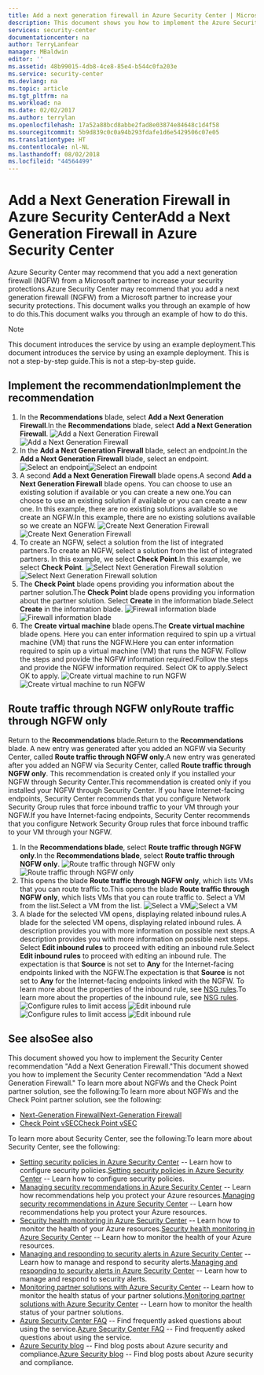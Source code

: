 ```yaml
---
title: Add a next generation firewall in Azure Security Center | Microsoft Docs
description: This document shows you how to implement the Azure Security Center recommendations **Add a Next Generation Firewall** and **Route traffice through NGFW only**.
services: security-center
documentationcenter: na
author: TerryLanfear
manager: MBaldwin
editor: ''
ms.assetid: 48b99015-4db8-4ce8-85e4-b544c0fa203e
ms.service: security-center
ms.devlang: na
ms.topic: article
ms.tgt_pltfrm: na
ms.workload: na
ms.date: 02/02/2017
ms.author: terrylan
ms.openlocfilehash: 17a52a88bcd8abbe2fad8e03874e84648c1d4f58
ms.sourcegitcommit: 5b9d839c0c0a94b293fdafe1d6e5429506c07e05
ms.translationtype: HT
ms.contentlocale: nl-NL
ms.lasthandoff: 08/02/2018
ms.locfileid: "44564499"
---
```

# <a name="add-a-next-generation-firewall-in-azure-security-center"></a><span data-ttu-id="e3453-103">Add a Next Generation Firewall in Azure Security Center</span><span class="sxs-lookup"><span data-stu-id="e3453-103">Add a Next Generation Firewall in Azure Security Center</span></span>
<span data-ttu-id="e3453-104">Azure Security Center may recommend that you add a next generation firewall (NGFW) from a Microsoft partner to increase your security protections.</span><span class="sxs-lookup"><span data-stu-id="e3453-104">Azure Security Center may recommend that you add a next generation firewall (NGFW) from a Microsoft partner to increase your security protections.</span></span> <span data-ttu-id="e3453-105">This document walks you through an example of how to do this.</span><span class="sxs-lookup"><span data-stu-id="e3453-105">This document walks you through an example of how to do this.</span></span>

> [!NOTE]
> <span data-ttu-id="e3453-106">This document introduces the service by using an example deployment.</span><span class="sxs-lookup"><span data-stu-id="e3453-106">This document introduces the service by using an example deployment.</span></span>  <span data-ttu-id="e3453-107">This is not a step-by-step guide.</span><span class="sxs-lookup"><span data-stu-id="e3453-107">This is not a step-by-step guide.</span></span>
>
>

## <a name="implement-the-recommendation"></a><span data-ttu-id="e3453-108">Implement the recommendation</span><span class="sxs-lookup"><span data-stu-id="e3453-108">Implement the recommendation</span></span>
1. <span data-ttu-id="e3453-109">In the **Recommendations** blade, select **Add a Next Generation Firewall**.</span><span class="sxs-lookup"><span data-stu-id="e3453-109">In the **Recommendations** blade, select **Add a Next Generation Firewall**.</span></span>
   <span data-ttu-id="e3453-110">![Add a Next Generation Firewall][1]</span><span class="sxs-lookup"><span data-stu-id="e3453-110">![Add a Next Generation Firewall][1]</span></span>
2. <span data-ttu-id="e3453-111">In the **Add a Next Generation Firewall** blade, select an endpoint.</span><span class="sxs-lookup"><span data-stu-id="e3453-111">In the **Add a Next Generation Firewall** blade, select an endpoint.</span></span>
   <span data-ttu-id="e3453-112">![Select an endpoint][2]</span><span class="sxs-lookup"><span data-stu-id="e3453-112">![Select an endpoint][2]</span></span>
3. <span data-ttu-id="e3453-113">A second **Add a Next Generation Firewall** blade opens.</span><span class="sxs-lookup"><span data-stu-id="e3453-113">A second **Add a Next Generation Firewall** blade opens.</span></span> <span data-ttu-id="e3453-114">You can choose to use an existing solution if available or you can create a new one.</span><span class="sxs-lookup"><span data-stu-id="e3453-114">You can choose to use an existing solution if available or you can create a new one.</span></span> <span data-ttu-id="e3453-115">In this example, there are no existing solutions available so we create an NGFW.</span><span class="sxs-lookup"><span data-stu-id="e3453-115">In this example, there are no existing solutions available so we create an NGFW.</span></span>
   <span data-ttu-id="e3453-116">![Create Next Generation Firewall][3]</span><span class="sxs-lookup"><span data-stu-id="e3453-116">![Create Next Generation Firewall][3]</span></span>
4. <span data-ttu-id="e3453-117">To create an NGFW, select a solution from the list of integrated partners.</span><span class="sxs-lookup"><span data-stu-id="e3453-117">To create an NGFW, select a solution from the list of integrated partners.</span></span> <span data-ttu-id="e3453-118">In this example, we select **Check Point**.</span><span class="sxs-lookup"><span data-stu-id="e3453-118">In this example, we select **Check Point**.</span></span>
   <span data-ttu-id="e3453-119">![Select Next Generation Firewall solution][4]</span><span class="sxs-lookup"><span data-stu-id="e3453-119">![Select Next Generation Firewall solution][4]</span></span>
5. <span data-ttu-id="e3453-120">The **Check Point** blade opens providing you information about the partner solution.</span><span class="sxs-lookup"><span data-stu-id="e3453-120">The **Check Point** blade opens providing you information about the partner solution.</span></span> <span data-ttu-id="e3453-121">Select **Create** in the information blade.</span><span class="sxs-lookup"><span data-stu-id="e3453-121">Select **Create** in the information blade.</span></span>
   <span data-ttu-id="e3453-122">![Firewall information blade][5]</span><span class="sxs-lookup"><span data-stu-id="e3453-122">![Firewall information blade][5]</span></span>
6. <span data-ttu-id="e3453-123">The **Create virtual machine** blade opens.</span><span class="sxs-lookup"><span data-stu-id="e3453-123">The **Create virtual machine** blade opens.</span></span> <span data-ttu-id="e3453-124">Here you can enter information required to spin up a virtual machine (VM) that runs the NGFW.</span><span class="sxs-lookup"><span data-stu-id="e3453-124">Here you can enter information required to spin up a virtual machine (VM) that runs the NGFW.</span></span> <span data-ttu-id="e3453-125">Follow the steps and provide the NGFW information required.</span><span class="sxs-lookup"><span data-stu-id="e3453-125">Follow the steps and provide the NGFW information required.</span></span> <span data-ttu-id="e3453-126">Select OK to apply.</span><span class="sxs-lookup"><span data-stu-id="e3453-126">Select OK to apply.</span></span>
   <span data-ttu-id="e3453-127">![Create virtual machine to run NGFW][6]</span><span class="sxs-lookup"><span data-stu-id="e3453-127">![Create virtual machine to run NGFW][6]</span></span>

## <a name="route-traffic-through-ngfw-only"></a><span data-ttu-id="e3453-128">Route traffic through NGFW only</span><span class="sxs-lookup"><span data-stu-id="e3453-128">Route traffic through NGFW only</span></span>
<span data-ttu-id="e3453-129">Return to the **Recommendations** blade.</span><span class="sxs-lookup"><span data-stu-id="e3453-129">Return to the **Recommendations** blade.</span></span> <span data-ttu-id="e3453-130">A new entry was generated after you added an NGFW via Security Center, called **Route traffic through NGFW only**.</span><span class="sxs-lookup"><span data-stu-id="e3453-130">A new entry was generated after you added an NGFW via Security Center, called **Route traffic through NGFW only**.</span></span> <span data-ttu-id="e3453-131">This recommendation is created only if you installed your NGFW through Security Center.</span><span class="sxs-lookup"><span data-stu-id="e3453-131">This recommendation is created only if you installed your NGFW through Security Center.</span></span> <span data-ttu-id="e3453-132">If you have Internet-facing endpoints, Security Center recommends that you configure Network Security Group rules that force inbound traffic to your VM through your NGFW.</span><span class="sxs-lookup"><span data-stu-id="e3453-132">If you have Internet-facing endpoints, Security Center recommends that you configure Network Security Group rules that force inbound traffic to your VM through your NGFW.</span></span>

1. <span data-ttu-id="e3453-133">In the **Recommendations blade**, select **Route traffic through NGFW only**.</span><span class="sxs-lookup"><span data-stu-id="e3453-133">In the **Recommendations blade**, select **Route traffic through NGFW only**.</span></span>
   <span data-ttu-id="e3453-134">![Route traffic through NGFW only][7]</span><span class="sxs-lookup"><span data-stu-id="e3453-134">![Route traffic through NGFW only][7]</span></span>
2. <span data-ttu-id="e3453-135">This opens the blade **Route traffic through NGFW only**, which lists VMs that you can route traffic to.</span><span class="sxs-lookup"><span data-stu-id="e3453-135">This opens the blade **Route traffic through NGFW only**, which lists VMs that you can route traffic to.</span></span> <span data-ttu-id="e3453-136">Select a VM from the list.</span><span class="sxs-lookup"><span data-stu-id="e3453-136">Select a VM from the list.</span></span>
   <span data-ttu-id="e3453-137">![Select a VM][8]</span><span class="sxs-lookup"><span data-stu-id="e3453-137">![Select a VM][8]</span></span>
3. <span data-ttu-id="e3453-138">A blade for the selected VM opens, displaying related inbound rules.</span><span class="sxs-lookup"><span data-stu-id="e3453-138">A blade for the selected VM opens, displaying related inbound rules.</span></span> <span data-ttu-id="e3453-139">A description provides you with more information on possible next steps.</span><span class="sxs-lookup"><span data-stu-id="e3453-139">A description provides you with more information on possible next steps.</span></span> <span data-ttu-id="e3453-140">Select **Edit inbound rules** to proceed with editing an inbound rule.</span><span class="sxs-lookup"><span data-stu-id="e3453-140">Select **Edit inbound rules** to proceed with editing an inbound rule.</span></span> <span data-ttu-id="e3453-141">The expectation is that **Source** is not set to **Any** for the Internet-facing endpoints linked with the NGFW.</span><span class="sxs-lookup"><span data-stu-id="e3453-141">The expectation is that **Source** is not set to **Any** for the Internet-facing endpoints linked with the NGFW.</span></span> <span data-ttu-id="e3453-142">To learn more about the properties of the inbound rule, see [NSG rules](../virtual-network/virtual-networks-nsg.md#nsg-rules).</span><span class="sxs-lookup"><span data-stu-id="e3453-142">To learn more about the properties of the inbound rule, see [NSG rules](../virtual-network/virtual-networks-nsg.md#nsg-rules).</span></span>
   <span data-ttu-id="e3453-143">![Configure rules to limit access][9]
   ![Edit inbound rule][10]</span><span class="sxs-lookup"><span data-stu-id="e3453-143">![Configure rules to limit access][9]
![Edit inbound rule][10]</span></span>

## <a name="see-also"></a><span data-ttu-id="e3453-144">See also</span><span class="sxs-lookup"><span data-stu-id="e3453-144">See also</span></span>
<span data-ttu-id="e3453-145">This document showed you how to implement the Security Center recommendation "Add a Next Generation Firewall."</span><span class="sxs-lookup"><span data-stu-id="e3453-145">This document showed you how to implement the Security Center recommendation "Add a Next Generation Firewall."</span></span> <span data-ttu-id="e3453-146">To learn more about NGFWs and the Check Point partner solution, see the following:</span><span class="sxs-lookup"><span data-stu-id="e3453-146">To learn more about NGFWs and the Check Point partner solution, see the following:</span></span>

* [<span data-ttu-id="e3453-147">Next-Generation Firewall</span><span class="sxs-lookup"><span data-stu-id="e3453-147">Next-Generation Firewall</span></span>](https://en.wikipedia.org/wiki/Next-Generation_Firewall)
* [<span data-ttu-id="e3453-148">Check Point vSEC</span><span class="sxs-lookup"><span data-stu-id="e3453-148">Check Point vSEC</span></span>](https://azure.microsoft.com/marketplace/partners/checkpoint/check-point-r77-10/)

<span data-ttu-id="e3453-149">To learn more about Security Center, see the following:</span><span class="sxs-lookup"><span data-stu-id="e3453-149">To learn more about Security Center, see the following:</span></span>

* <span data-ttu-id="e3453-150">[Setting security policies in Azure Security Center](security-center-policies.md) -- Learn how to configure security policies.</span><span class="sxs-lookup"><span data-stu-id="e3453-150">[Setting security policies in Azure Security Center](security-center-policies.md) -- Learn how to configure security policies.</span></span>
* <span data-ttu-id="e3453-151">[Managing security recommendations in Azure Security Center](security-center-recommendations.md) -- Learn how recommendations help you protect your Azure resources.</span><span class="sxs-lookup"><span data-stu-id="e3453-151">[Managing security recommendations in Azure Security Center](security-center-recommendations.md) -- Learn how recommendations help you protect your Azure resources.</span></span>
* <span data-ttu-id="e3453-152">[Security health monitoring in Azure Security Center](security-center-monitoring.md) -- Learn how to monitor the health of your Azure resources.</span><span class="sxs-lookup"><span data-stu-id="e3453-152">[Security health monitoring in Azure Security Center](security-center-monitoring.md) -- Learn how to monitor the health of your Azure resources.</span></span>
* <span data-ttu-id="e3453-153">[Managing and responding to security alerts in Azure Security Center](security-center-managing-and-responding-alerts.md) -- Learn how to manage and respond to security alerts.</span><span class="sxs-lookup"><span data-stu-id="e3453-153">[Managing and responding to security alerts in Azure Security Center](security-center-managing-and-responding-alerts.md) -- Learn how to manage and respond to security alerts.</span></span>
* <span data-ttu-id="e3453-154">[Monitoring partner solutions with Azure Security Center](security-center-partner-solutions.md) -- Learn how to monitor the health status of your partner solutions.</span><span class="sxs-lookup"><span data-stu-id="e3453-154">[Monitoring partner solutions with Azure Security Center](security-center-partner-solutions.md) -- Learn how to monitor the health status of your partner solutions.</span></span>
* <span data-ttu-id="e3453-155">[Azure Security Center FAQ](security-center-faq.md) -- Find frequently asked questions about using the service.</span><span class="sxs-lookup"><span data-stu-id="e3453-155">[Azure Security Center FAQ](security-center-faq.md) -- Find frequently asked questions about using the service.</span></span>
* <span data-ttu-id="e3453-156">[Azure Security blog](http://blogs.msdn.com/b/azuresecurity/) -- Find blog posts about Azure security and compliance.</span><span class="sxs-lookup"><span data-stu-id="e3453-156">[Azure Security blog](http://blogs.msdn.com/b/azuresecurity/) -- Find blog posts about Azure security and compliance.</span></span>

<!--Image references-->
[1]: https://docstestmedia1.blob.core.windows.net/azure-media/articles/security-center/media/security-center-add-next-gen-firewall/add-next-gen-firewall.png
[2]: https://docstestmedia1.blob.core.windows.net/azure-media/articles/security-center/media/security-center-add-next-gen-firewall/select-an-endpoint.png
[3]: https://docstestmedia1.blob.core.windows.net/azure-media/articles/security-center/media/security-center-add-next-gen-firewall/create-new-next-gen-firewall.png
[4]: https://docstestmedia1.blob.core.windows.net/azure-media/articles/security-center/media/security-center-add-next-gen-firewall/select-next-gen-firewall.png
[5]: https://docstestmedia1.blob.core.windows.net/azure-media/articles/security-center/media/security-center-add-next-gen-firewall/firewall-solution-info-blade.png
[6]: https://docstestmedia1.blob.core.windows.net/azure-media/articles/security-center/media/security-center-add-next-gen-firewall/create-virtual-machine.png
[7]: https://docstestmedia1.blob.core.windows.net/azure-media/articles/security-center/media/security-center-add-next-gen-firewall/route-traffic-through-ngfw.png
[8]: https://docstestmedia1.blob.core.windows.net/azure-media/articles/security-center/media/security-center-add-next-gen-firewall/select-vm.png
[9]: https://docstestmedia1.blob.core.windows.net/azure-media/articles/security-center/media/security-center-add-next-gen-firewall/configure-rules-to-limit-access.png
[10]: https://docstestmedia1.blob.core.windows.net/azure-media/articles/security-center/media/security-center-add-next-gen-firewall/edit-inbound-rule.png










